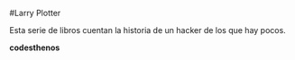 
#Larry Plotter

Esta serie de libros cuentan la historia de un hacker de los que hay pocos.

**codesthenos**
